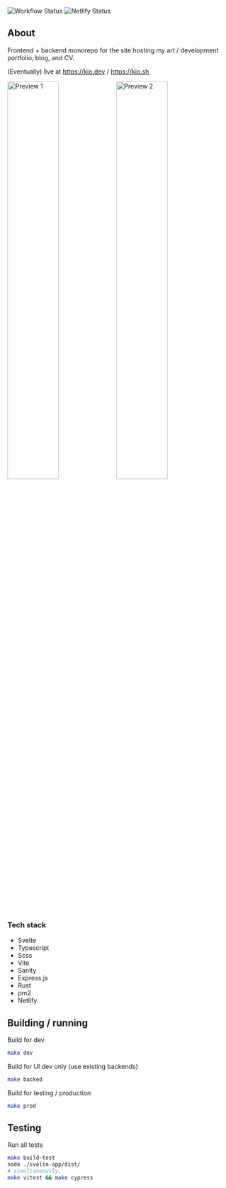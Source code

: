 ![Workflow Status](https://github.com/kiosion/kio.dev/actions/workflows/ci.yml/badge.svg) ![Netlify Status](https://api.netlify.com/api/v1/badges/b300e0f9-e70d-4358-b27d-09a862efbc8d/deploy-status)

## About

Frontend + backend monorepo for the site hosting my art / development portfolio, blog, and CV.

(Eventually) live at <a href="https://kio.dev/">https://kio.dev</a> / <a href="https://kio.sh/">https://kio.sh</a>

<img src="https://user-images.githubusercontent.com/34040324/186787872-ddf956cf-9c26-4600-a32e-64a9232786e7.jpg" alt="Preview 1" width="48%" /> <img src="https://user-images.githubusercontent.com/34040324/186787906-80d237e5-3d49-4bc3-afdb-349f16e2fd48.jpg" alt="Preview 2" width="48%" />

### Tech stack

- Svelte
- Typescript
- Scss
- Vite
- Sanity
- Express.js
- Rust
- pm2
- Netlify

## Building / running

Build for dev
```bash
make dev
```

Build for UI dev only (use existing backends)
```bash
make backed
```

Build for testing / production
```bash
make prod
```

## Testing

Run all tests
```bash
make build-test
node ./svelte-app/dist/
# simultaneously,
make vitest && make cypress
```
